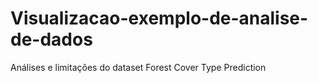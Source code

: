 # Visualizacao-exemplo-de-analise-de-dados
Análises e limitações do dataset Forest Cover Type Prediction

